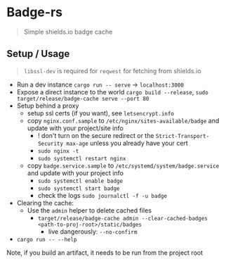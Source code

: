 # Badge-rs

> Simple shields.io badge cache

## Setup / Usage

> `libssl-dev` is required for `reqwest` for fetching from shields.io

* Run a dev instance `cargo run -- serve` -> `localhost:3000`
* Expose a direct instance to the world `cargo build --release`, `sudo target/release/badge-cache serve --port 80`
* Setup behind a proxy
    * setup ssl certs (if you want), see `letsencrypt.info`
    * copy `nginx.conf.sample` to `/etc/nginx/sites-available/badge` and update with your project/site info
        * ! don't turn on the secure redirect or the `Strict-Transport-Security max-age` unless you already have your cert
        * `sudo nginx -t`
        * `sudo systemctl restart nginx`
    * copy `badge.service.sample` to `/etc/systemd/system/badge.service` and update with your project info
        * `sudo systemctl enable badge`
        * `sudo systemctl start badge`
        * check the logs `sudo journalctl -f -u badge`
* Clearing the cache:
    * Use the `admin` helper to delete cached files
        * `target/release/badge-cache admin --clear-cached-badges <path-to-proj-root>/static/badges`
            * live dangerously: `--no-confirm`
* `cargo run -- --help`

Note, if you build an artifact, it needs to be run from the project root

